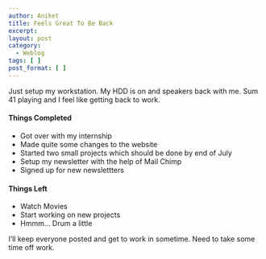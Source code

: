 ```yaml
---
author: Aniket
title: Feels Great To Be Back
excerpt:
layout: post
category:
  - Weblog
tags: [ ]
post_format: [ ]
---
```

Just setup my workstation. My HDD is on and speakers back with me. Sum 41 playing and I feel like getting back to work.

#### Things Completed

*   Got over with my internship
*   Made quite some changes to the website
*   Started two small projects which should be done by end of July
*   Setup my newsletter with the help of Mail Chimp
*   Signed up for new newslettters

#### Things Left

*   Watch Movies
*   Start working on new projects
*   Hmmm… Drum a little

I’ll keep everyone posted and get to work in sometime. Need to take some time off work.